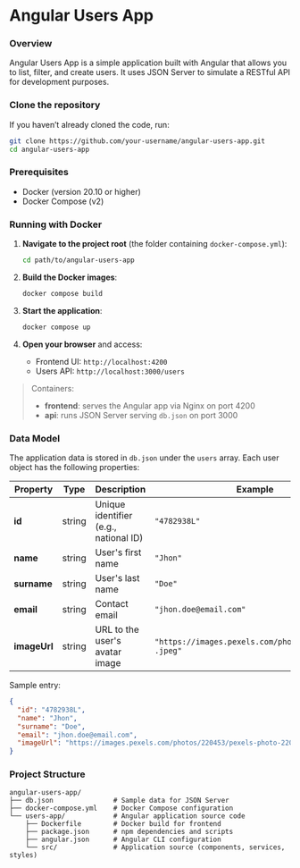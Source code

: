 # Angular Users App

### Overview

Angular Users App is a simple application built with Angular that allows you to list, filter, and create users. It uses JSON Server to simulate a RESTful API for development purposes.

### Clone the repository

If you haven’t already cloned the code, run:

```bash
git clone https://github.com/your-username/angular-users-app.git
cd angular-users-app
```

### Prerequisites

- Docker (version 20.10 or higher)
- Docker Compose (v2)

### Running with Docker

1. **Navigate to the project root** (the folder containing `docker-compose.yml`):

   ```bash
   cd path/to/angular-users-app
   ```
2. **Build the Docker images**:

   ```bash
   docker compose build
   ```
3. **Start the application**:

   ```bash
   docker compose up
   ```
4. **Open your browser** and access:

   * Frontend UI: `http://localhost:4200`
   * Users API:    `http://localhost:3000/users`

> Containers:
>
> * **frontend**: serves the Angular app via Nginx on port 4200
> * **api**: runs JSON Server serving `db.json` on port 3000

### Data Model

The application data is stored in `db.json` under the `users` array. Each user object has the following properties:

| Property     | Type   | Description                                   | Example                                               |
| ------------ | ------ | --------------------------------------------- | ----------------------------------------------------- |
| **id**       | string | Unique identifier (e.g., national ID)         | `"4782938L"`                                          |
| **name**     | string | User's first name                             | `"Jhon"`                                              |
| **surname**  | string | User's last name                              | `"Doe"`                                               |
| **email**    | string | Contact email                                 | `"jhon.doe@email.com"`                                |
| **imageUrl** | string | URL to the user's avatar image                | `"https://images.pexels.com/photos/220453/... .jpeg"` |

Sample entry:

```json
{
  "id": "4782938L",
  "name": "Jhon",
  "surname": "Doe",
  "email": "jhon.doe@email.com",
  "imageUrl": "https://images.pexels.com/photos/220453/pexels-photo-220453.jpeg"
}
```

### Project Structure

```
angular-users-app/
├── db.json               # Sample data for JSON Server
├── docker-compose.yml    # Docker Compose configuration
└── users-app/            # Angular application source code
    ├── Dockerfile        # Docker build for frontend
    ├── package.json      # npm dependencies and scripts
    ├── angular.json      # Angular CLI configuration
    └── src/              # Application source (components, services, styles)
```
